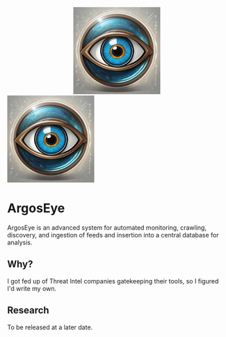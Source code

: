 
<div align="center">
    <img src="argos.jpg" width="200" height="200" />
</div>
<img src="argos.jpg" width="200" height="200" />


# ArgosEye

ArgosEye is an advanced system for automated monitoring, crawling, discovery, and ingestion of feeds and insertion into a central database for analysis.

## Why?

I got fed up of Threat Intel companies gatekeeping their tools, so I figured I'd write my own.

## Research

To be released at a later date.

